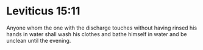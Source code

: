 # Leviticus 15:11

Anyone whom the one with the discharge touches without having rinsed his hands in water shall wash his clothes and bathe himself in water and be unclean until the evening.
